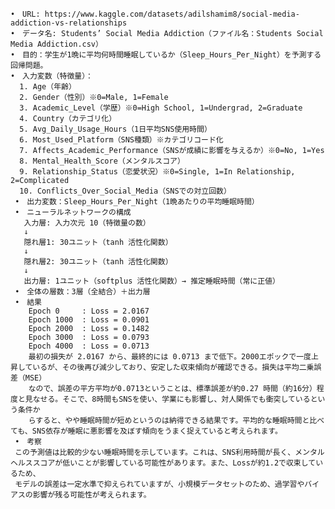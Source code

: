 	•　URL: https://www.kaggle.com/datasets/adilshamim8/social-media-addiction-vs-relationships
	•　データ名: Students’ Social Media Addiction（ファイル名：Students Social Media Addiction.csv）
 	•　目的：学生が1晩に平均何時間睡眠しているか（Sleep_Hours_Per_Night）を予測する回帰問題。
  	•　入力変数（特徴量）：
      1. Age（年齢）
      2. Gender（性別）※0=Male, 1=Female
      3. Academic_Level（学歴）※0=High School, 1=Undergrad, 2=Graduate
      4. Country（カテゴリ化）
      5. Avg_Daily_Usage_Hours（1日平均SNS使用時間）
      6. Most_Used_Platform（SNS種類）※カテゴリコード化
      7. Affects_Academic_Performance（SNSが成績に影響を与えるか）※0=No, 1=Yes
      8. Mental_Health_Score（メンタルスコア）
      9. Relationship_Status（恋愛状況）※0=Single, 1=In Relationship, 2=Complicated
      10. Conflicts_Over_Social_Media（SNSでの対立回数）
     •　出力変数：Sleep_Hours_Per_Night（1晩あたりの平均睡眠時間）
     •　ニューラルネットワークの構成
       入力層: 入力次元 10（特徴量の数）
       ↓
       隠れ層1: 30ユニット（tanh 活性化関数）
       ↓
       隠れ層2: 30ユニット（tanh 活性化関数）
       ↓
       出力層: 1ユニット（softplus 活性化関数）→ 推定睡眠時間（常に正値）
     •　全体の層数：3層（全結合）＋出力層
     •　結果
        Epoch 0     : Loss = 2.0167
        Epoch 1000  : Loss = 0.0901
        Epoch 2000  : Loss = 0.1482
        Epoch 3000  : Loss = 0.0793
        Epoch 4000  : Loss = 0.0713
        最初の損失が 2.0167 から、最終的には 0.0713 まで低下。2000エポックで一度上昇しているが、その後再び減少しており、安定した収束傾向が確認できる。損失は平均二乗誤差（MSE）
        なので、誤差の平方平均が0.0713ということは、標準誤差が約0.27 時間（約16分）程度と見なせる。そこで、8時間もSNSを使い、学業にも影響し、対人関係でも衝突しているという条件か
        らすると、やや睡眠時間が短めというのは納得できる結果です。平均的な睡眠時間と比べても、SNS依存が睡眠に悪影響を及ぼす傾向をうまく捉えていると考えられます。
     •　考察
     この予測値は比較的少ない睡眠時間を示しています。これは、SNS利用時間が長く、メンタルヘルススコアが低いことが影響している可能性があります。また、Lossが約1.2で収束しているため、
     モデルの誤差は一定水準で抑えられていますが、小規模データセットのため、過学習やバイアスの影響が残る可能性が考えられます。

     

